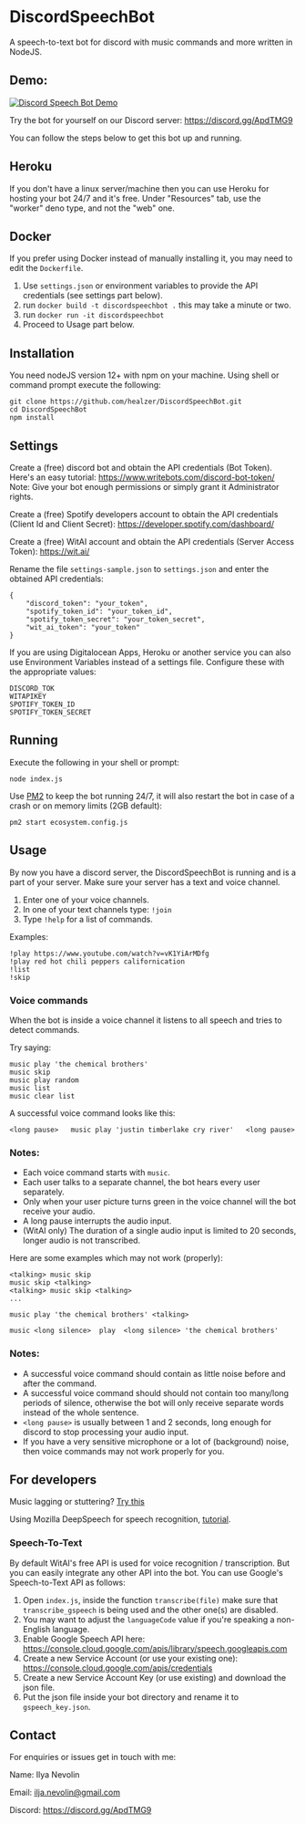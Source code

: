 # DiscordSpeechBot
A speech-to-text bot for discord with music commands and more written in NodeJS.

## Demo:

[![Discord Speech Bot Demo](http://img.youtube.com/vi/cfFI7E32v_8/0.jpg)](http://www.youtube.com/watch?v=cfFI7E32v_8 "Discord Speech Bot Demo")

Try the bot for yourself on our Discord server: https://discord.gg/ApdTMG9

You can follow the steps below to get this bot up and running.

## Heroku
If you don't have a linux server/machine then you can use Heroku for hosting your bot 24/7 and it's free.
Under "Resources" tab, use the "worker" deno type, and not the "web" one.

## Docker
If you prefer using Docker instead of manually installing it, you may need to edit the `Dockerfile`.
1. Use `settings.json` or environment variables to provide the API credentials (see settings part below).
2. run `docker build -t discordspeechbot .`  this may take a minute or two.
3. run `docker run -it discordspeechbot`
4. Proceed to Usage part below.

## Installation
You need nodeJS version 12+ with npm on your machine.
Using shell or command prompt execute the following:
```
git clone https://github.com/healzer/DiscordSpeechBot.git
cd DiscordSpeechBot
npm install
```

## Settings
Create a (free) discord bot and obtain the API credentials (Bot Token).
Here's an easy tutorial: https://www.writebots.com/discord-bot-token/
Note: Give your bot enough permissions or simply grant it Administrator rights.

Create a (free) Spotify developers account to obtain the API credentials (Client Id and Client Secret): https://developer.spotify.com/dashboard/

Create a (free) WitAI account and obtain the API credentials (Server Access Token): https://wit.ai/

Rename the file `settings-sample.json` to `settings.json` and enter the obtained API credentials:
```
{
    "discord_token": "your_token",
    "spotify_token_id": "your_token_id",
    "spotify_token_secret": "your_token_secret",
    "wit_ai_token": "your_token"
}
```

If you are using Digitalocean Apps, Heroku or another service you can also use Environment Variables instead of a settings file. Configure these with the appropriate values:
```
DISCORD_TOK
WITAPIKEY
SPOTIFY_TOKEN_ID
SPOTIFY_TOKEN_SECRET
```

## Running

Execute the following in your shell or prompt:
```
node index.js
```

Use [PM2](https://www.npmjs.com/package/pm2) to keep the bot running 24/7, it will also restart the bot in case of a crash or on memory limits (2GB default):
```
pm2 start ecosystem.config.js
```

## Usage
By now you have a discord server, the DiscordSpeechBot is running and is a part of your server.
Make sure your server has a text and voice channel.

1. Enter one of your voice channels.
2. In one of your text channels type: `!join`
3. Type `!help` for a list of commands.

Examples:

```
!play https://www.youtube.com/watch?v=vK1YiArMDfg
!play red hot chili peppers californication
!list
!skip
```

### Voice commands

When the bot is inside a voice channel it listens to all speech and tries to detect commands.

Try saying:
```
music play 'the chemical brothers'
music skip
music play random
music list
music clear list
```

A successful voice command looks like this:

`<long pause>   music play 'justin timberlake cry river'   <long pause>`

### Notes: 
- Each voice command starts with `music`.
- Each user talks to a separate channel, the bot hears every user separately.
- Only when your user picture turns green in the voice channel will the bot receive your audio.
- A long pause interrupts the audio input.
- (WitAI only) The duration of a single audio input is limited to 20 seconds, longer audio is not transcribed.

Here are some examples which may not work (properly):
```
<talking> music skip
music skip <talking>
<talking> music skip <talking>
...

music play 'the chemical brothers' <talking>

music <long silence>  play  <long silence> 'the chemical brothers'
```


### Notes:
- A successful voice command should contain as little noise before and after the command.
- A successful voice command should should not contain too many/long periods of silence, otherwise the bot will only receive separate words instead of the whole sentence.
- `<long pause>` is usually between 1 and 2 seconds, long enough for discord to stop processing your audio input.
- If you have a very sensitive microphone or a lot of (background) noise, then voice commands may not work properly for you.


## For developers
Music lagging or stuttering? [Try this](https://groovy.zendesk.com/hc/en-us/articles/360023031772-Laggy-Glitchy-Distorted-No-Audio)

Using Mozilla DeepSpeech for speech recognition, [tutorial](https://medium.com/@ilyanevolin/discord-stt-bot-using-mozilla-deepspeech-e77ee28937eb).

### Speech-To-Text

By default WitAI's free API is used for voice recognition / transcription. But you can easily integrate any other API into the bot. You can use Google's Speech-to-Text API as follows:

1. Open `index.js`, inside the function `transcribe(file)` make sure that `transcribe_gspeech` is being used and the other one(s) are disabled.
2. You may want to adjust the `languageCode` value if you're speaking a non-English language.
3. Enable Google Speech API here: https://console.cloud.google.com/apis/library/speech.googleapis.com
4. Create a new Service Account (or use your existing one): https://console.cloud.google.com/apis/credentials
5. Create a new Service Account Key (or use existing) and download the json file.
6. Put the json file inside your bot directory and rename it to `gspeech_key.json`.

## Contact
For enquiries or issues get in touch with me:

Name: Ilya Nevolin

Email: ilja.nevolin@gmail.com

Discord: https://discord.gg/ApdTMG9

